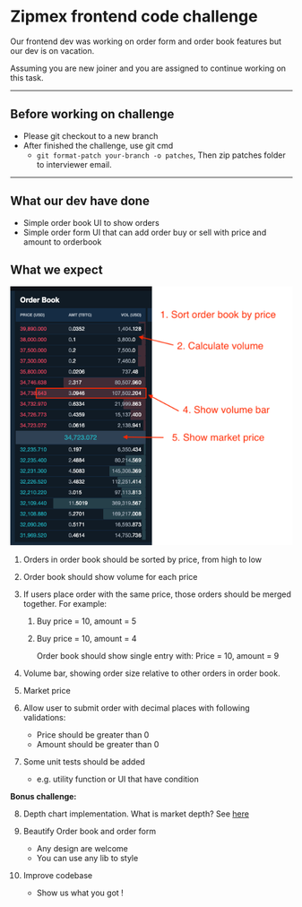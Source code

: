 # Zipmex frontend code challenge

Our frontend dev was working on order form and order book features but our dev is on vacation.

Assuming you are new joiner and you are assigned to continue working on this task.

---

## Before working on challenge

- Please git checkout to a new branch
- After finished the challenge, use git cmd
  - `git format-patch your-branch -o patches`, Then zip patches folder to interviewer email.

---

## What our dev have done

- Simple order book UI to show orders
- Simple order form UI that can add order buy or sell with price and amount to orderbook

## What we expect

![Order book](./orderbook.png)

1. Orders in order book should be sorted by price, from high to low
2. Order book should show volume for each price
3. If users place order with the same price, those orders should be merged together. For example:

   1. Buy price = 10, amount = 5
   2. Buy price = 10, amount = 4

      Order book should show single entry with:
      Price = 10, amount = 9

4. Volume bar, showing order size relative to other orders in order book.
5. Market price
6. Allow user to submit order with decimal places with following validations:
   - Price should be greater than 0
   - Amount should be greater than 0
7. Some unit tests should be added
   - e.g. utility function or UI that have condition

**Bonus challenge:**

8. Depth chart implementation. What is market depth? See [here](https://en.wikipedia.org/wiki/Market_depth)
9. Beautify Order book and order form

   - Any design are welcome
   - You can use any lib to style

10. Improve codebase
    - Show us what you got !
